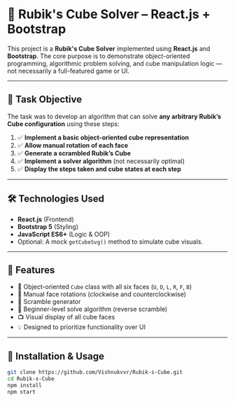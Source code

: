 # 🧩 Rubik's Cube Solver – React.js + Bootstrap

This project is a **Rubik's Cube Solver** implemented using **React.js** and **Bootstrap**. The core purpose is to demonstrate object-oriented programming, algorithmic problem solving, and cube manipulation logic — not necessarily a full-featured game or UI.

---

## 📌 Task Objective

The task was to develop an algorithm that can solve **any arbitrary Rubik’s Cube configuration** using these steps:

1. ✅ **Implement a basic object-oriented cube representation**
2. ✅ **Allow manual rotation of each face**
3. ✅ **Generate a scrambled Rubik’s Cube**
4. ✅ **Implement a solver algorithm** (not necessarily optimal)
5. ✅ **Display the steps taken and cube states at each step**

---

## 🛠️ Technologies Used

- **React.js** (Frontend)
- **Bootstrap 5** (Styling)
- **JavaScript ES6+** (Logic & OOP)
- Optional: A mock `getCubeSvg()` method to simulate cube visuals.

---

## 🎯 Features

- 🎲 Object-oriented `Cube` class with all six faces (`U`, `D`, `L`, `R`, `F`, `B`)
- 🔄 Manual face rotations (clockwise and counterclockwise)
- 🔀 Scramble generator
- 🧠 Beginner-level solve algorithm (reverse scramble)
- 📺 Visual display of all cube faces
- 💡 Designed to prioritize functionality over UI

---

## 🚀 Installation & Usage

```bash
git clone https://github.com/Vishnukvvr/Rubik-s-Cube.git
cd Rubik-s-Cube
npm install
npm start
